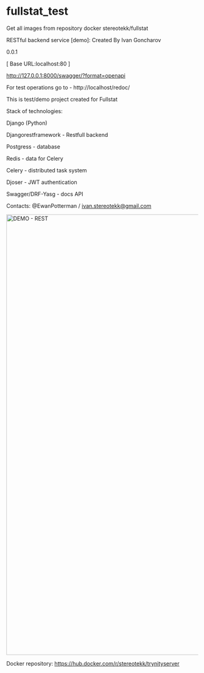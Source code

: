 # fullstat_test
Get all images from repository docker stereotekk/fullstat

RESTful backend service [demo]: Created By Ivan Goncharov

 0.0.1 

[ Base URL:localhost:80 ]

http://127.0.0.1:8000/swagger/?format=openapi

For test operations go to - http://localhost/redoc/

This is test/demo project created for Fullstat

Stack of technologies:

Django (Python)

Djangorestframework - Restfull backend

Postgress - database

Redis - data for Celery

Celery - distributed task system

Djoser - JWT authentication

Swagger/DRF-Yasg - docs API

Contacts: @EwanPotterman / ivan.stereotekk@gmail.com 

<img width="1153" alt="DEMO - REST" src="https://user-images.githubusercontent.com/18102432/173818148-52a54210-27e7-45a8-958c-274fc20e679a.png">






Docker repository: https://hub.docker.com/r/stereotekk/trynityserver
